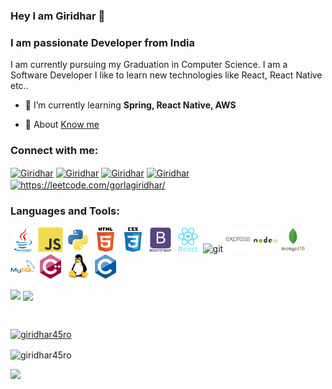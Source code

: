 ### Hey I am Giridhar 👋
<h3>I am passionate Developer from India</h3>
<p>I am currently pursuing my Graduation in Computer Science. I am a Software Developer I like to learn new technologies like React, React Native etc.. </p>

- 🌱 I’m currently learning **Spring, React Native, AWS**

- 📃 About [Know me](https://github.com/giridhar45ro/Files/blob/main/Giri_Resume.pdf)


<h3 align="left">Connect with me:</h3>
<p align="left">
<a href="https://linkedin.com/in/giridhar187" target="blank"><img align="center" src="https://raw.githubusercontent.com/rahuldkjain/github-profile-readme-generator/master/src/images/icons/Social/linked-in-alt.svg" alt="Giridhar" height="30" width="40" /></a>
  <a href="https://www.hackerrank.com/gorlagiridhar" target="blank"><img align="center" src="https://github.com/rahuldkjain/github-profile-readme-generator/blob/master/src/images/icons/Social/hackerrank.svg" alt="Giridhar" height="30" width="30" /></a>
<a href="https://instagram.com/giridhar45" target="blank"><img align="center" src="https://raw.githubusercontent.com/rahuldkjain/github-profile-readme-generator/master/src/images/icons/Social/instagram.svg" alt="Giridhar"  height="30" width="40"  /></a>
<a href="mailto:gorlagiridhar@karunya.edu.in" target="blank"><img align="center" src="https://github.com/giridhar45ro/Files/blob/main/images/gmail.png" alt="Giridhar" height="30" width="40" /></a>
  <a href="https://www.leetcode.com/https://leetcode.com/gorlagiridhar/" target="blank"><img align="center" src="https://raw.githubusercontent.com/rahuldkjain/github-profile-readme-generator/master/src/images/icons/Social/leet-code.svg" alt="https://leetcode.com/gorlagiridhar/" height="30" width="40" /></a>
</p>

<h3 align="left">Languages and Tools:</h3>
<div>
  <img src="https://raw.githubusercontent.com/devicons/devicon/master/icons/java/java-original.svg" alt="java" width="40" height="40"/>
  
  
  <img src="https://raw.githubusercontent.com/devicons/devicon/master/icons/javascript/javascript-original.svg" alt="javascript" width="40" height="40"/> 
  <img src="https://raw.githubusercontent.com/devicons/devicon/master/icons/python/python-original.svg" alt="python" width="40" height="40"/>
  <img src="https://raw.githubusercontent.com/devicons/devicon/master/icons/html5/html5-original-wordmark.svg" alt="html5" width="40" height="40"/>
  <img src="https://raw.githubusercontent.com/devicons/devicon/master/icons/css3/css3-original-wordmark.svg" alt="css3" width="40" height="40"/>
 <img src="https://raw.githubusercontent.com/devicons/devicon/master/icons/bootstrap/bootstrap-plain-wordmark.svg" alt="bootstrap" width="40" height="40"/> 
  <img src="https://raw.githubusercontent.com/devicons/devicon/master/icons/react/react-original-wordmark.svg" alt="react" width="40" height="40"/>
  <img src="https://www.vectorlogo.zone/logos/git-scm/git-scm-icon.svg" alt="git" width="40" height="40"/>
  <img src="https://raw.githubusercontent.com/devicons/devicon/master/icons/express/express-original-wordmark.svg" alt="express" width="40" height="40"/>
  <img src="https://raw.githubusercontent.com/devicons/devicon/master/icons/nodejs/nodejs-original-wordmark.svg" alt="nodejs" width="40" height="40"/>
   <img src="https://raw.githubusercontent.com/devicons/devicon/master/icons/mongodb/mongodb-original-wordmark.svg" alt="mongodb" width="40" height="40"/>
  <img src="https://raw.githubusercontent.com/devicons/devicon/master/icons/mysql/mysql-original-wordmark.svg" alt="mysql" width="40" height="40"/>
   <img src="https://raw.githubusercontent.com/devicons/devicon/master/icons/cplusplus/cplusplus-original.svg" alt="cplusplus" width="40" height="40"/>
  <img src="https://raw.githubusercontent.com/devicons/devicon/master/icons/linux/linux-original.svg" alt="linux" width="40" height="40"/>
 <img src="https://raw.githubusercontent.com/devicons/devicon/master/icons/c/c-original.svg" alt="c" width="40" height="40"/>
</div>

<div>
<p><img align="left" src="https://github-readme-stats.vercel.app/api/top-langs?username=giridhar45ro&show_icons=true&locale=en" /></p>
<p>&nbsp;<img align="center" src="https://github-readme-stats.vercel.app/api?username=giridhar45ro&show_icons=true&locale=en" height = "250px" /></p>
</div>
<br>
<p align="left"> <a href="https://github.com/ryo-ma/github-profile-trophy"><img src="https://github-profile-trophy.vercel.app/?username=giridhar45ro" alt="giridhar45ro" /></a> </p>
  <p><img align="center" src="https://github-readme-streak-stats.herokuapp.com/?user=giridhar45ro&" alt="giridhar45ro" /></p>
<p> <img src="https://komarev.com/ghpvc/?username=giridhar45ro&label=Profile%20views&color=0e75b6&style=flat alt="Giridhar" /> </p>
